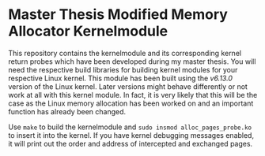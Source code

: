 # Master Thesis Modified Memory Allocator Kernelmodule

This repository contains the kernelmodule and its corresponding kernel return probes which have been developed during my master thesis.
You will need the respective build libraries for building kernel modules for your respective Linux kernel.
This module has been built using the *v6.13.0* version of the Linux kernel.
Later versions might behave differently or not work at all with this kernel module.
In fact, it is very likely that this will be the case as the Linux memory allocation has been worked on and an important function has already been changed.

Use `make` to build the kernelmodule and `sudo insmod alloc_pages_probe.ko` to insert it into the kernel.
If you have kernel debugging messages enabled, it will print out the order and address of intercepted and exchanged pages.
